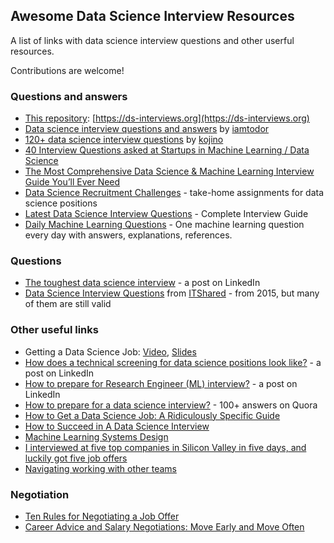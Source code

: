 ## Awesome Data Science Interview Resources

A list of links with data science interview questions and other userful resources.

Contributions are welcome!

### Questions and answers

* [This repository](https://github.com/alexeygrigorev/data-science-interviews): [https://ds-interviews.org](https://ds-interviews.org)
* [Data science interview questions and answers](https://github.com/iamtodor/data-science-interview-questions-and-answers) by [iamtodor](https://github.com/iamtodor)
* [120+ data science interview questions](https://github.com/kojino/120-Data-Science-Interview-Questions) by [kojino](https://github.com/kojino/)
* [40 Interview Questions asked at Startups in Machine Learning / Data Science](https://www.analyticsvidhya.com/blog/2016/09/40-interview-questions-asked-at-startups-in-machine-learning-data-science/)
* [The Most Comprehensive Data Science & Machine Learning Interview Guide You’ll Ever Need](https://www.analyticsvidhya.com/blog/2018/06/comprehensive-data-science-machine-learning-interview-guide/)
* [Data Science Recruitment Challenges](https://github.com/alexeygrigorev/datascience-recruitment-challenges) - take-home assignments for data science positions
* [Latest Data Science Interview Questions](https://www.interviewbit.com/data-science-interview-questions/) - Complete Interview Guide
* [Daily Machine Learning Questions](https://today.bnomial.com/) - One machine learning question every day with answers, explanations, references.

### Questions

* [The toughest data science interview](https://www.linkedin.com/posts/agrigorev_datascience-machinelearning-ml-activity-6630138658219409409-bTWh) - a post on LinkedIn
* [Data Science Interview Questions](https://www.itshared.org/2015/10/data-science-interview-questions.html) from [ITShared](https://www.itshared.org/) - from 2015, but many of them are still valid


### Other useful links

* Getting a Data Science Job: [Video](https://www.youtube.com/watch?v=jYYR1fH8k7o), [Slides](https://www.slideshare.net/AlexeyGrigorev/getting-a-data-science-job)
* [How does a technical screening for data science positions look like?](https://www.linkedin.com/posts/agrigorev_datascience-machinelearning-ml-activity-6631245015718866944-Vb87) - a post on LinkedIn
* [How to prepare for Research Engineer (ML) interview?](https://www.linkedin.com/posts/agrigorev_machinelearning-ml-interviews-activity-6622232556311990272-_dAN) - a post on LinkedIn
* [How to prepare for a data science interview?](https://www.quora.com/How-do-I-prepare-for-a-data-scientist-interview) - 100+ answers on Quora 
* [How to Get a Data Science Job: A Ridiculously Specific Guide](http://brohrer.github.io/get_data_science_job.html)
* [How to Succeed in A Data Science Interview](https://blog.pramp.com/how-to-succeed-in-a-data-science-interview-27553ab69d8a)
* [Machine Learning Systems Design](https://github.com/chiphuyen/machine-learning-systems-design)
* [I interviewed at five top companies in Silicon Valley in five days, and luckily got five job offers](https://medium.com/@XiaohanZeng/i-interviewed-at-five-top-companies-in-silicon-valley-in-five-days-and-luckily-got-five-job-offers-25178cf74e0f)
* [Navigating working with other teams](https://counting.substack.com/p/navigating-working-with-other-teams)


### Negotiation

* [Ten Rules for Negotiating a Job Offer](https://haseebq.com/my-ten-rules-for-negotiating-a-job-offer/)
* [Career Advice and Salary Negotiations: Move Early and Move Often](https://thehftguy.com/2017/01/23/career-advice-and-salary-negotiations-move-early-and-move-often/)
